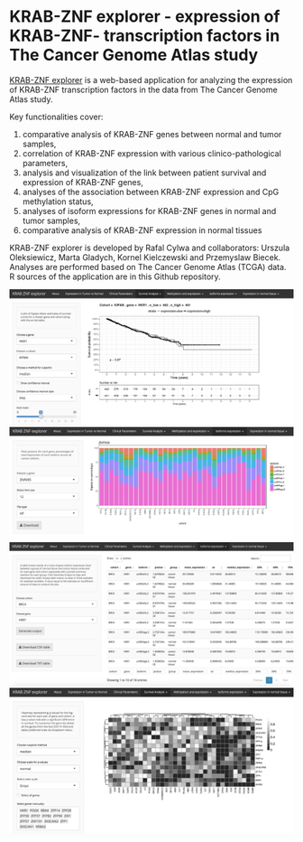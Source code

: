 # KRAB-ZNF explorer - expression of KRAB-ZNF- transcription factors in The Cancer Genome Atlas study 

[KRAB-ZNF explorer](http://mi2.mini.pw.edu.pl:8080/KRAB_ZNF/) is a web-based application for analyzing the expression of KRAB-ZNF transcription factors in the data from The Cancer Genome Atlas study. 

Key functionalities cover: 

1) comparative analysis of KRAB-ZNF genes between normal and tumor samples, 
2) correlation of KRAB-ZNF expression with various clinico-pathological parameters, 
3) analysis and visualization of the link between patient survival and expression of KRAB-ZNF genes, 
4) analyses of the association between KRAB-ZNF expression and CpG methylation status, 
5) analyses of isoform expressions for KRAB-ZNF genes in normal and tumor samples, 
4) comparative analysis of KRAB-ZNF expression in normal tissues 

KRAB-ZNF explorer is developed by Rafal Cylwa and collaborators: Urszula Oleksiewicz, Marta Gladych, Kornel Kielczewski and Przemyslaw Biecek. 
Analyses are performed based on The Cancer Genome Atlas (TCGA) data. 
R sources of the application are in this Github repository.

![Survival curve](/screenshots/survival_curve.png)
![Expression across cohorts](/screenshots/screen2.png)
![Test results](/screenshots/screen3.png)
![Heatmap](/screenshots/screen4.png)

